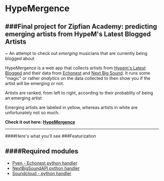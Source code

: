 HypeMergence
======================

###Final project for Zipfian Academy: predicting emerging artists from HypeM's Latest Blogged Artists
--------------------------------------
~ An attempt to check out *emerging* musicians that are currently being blogged about

HypeMergence is a web app that collects artists from [Hypem's Latest Blogged](http://hypem.com/latest/noremix) and their data from [Echonest](http://the.echonest.com/) and [Next Big Sound](https://www.nextbigsound.com/). It runs some "magic" or rather *analytics* on the data collected to then show you if the artist will be emerging or not. 

Artists are ranked, from left to right, according to their probablity of being an emerging artist

Emerging artists are labeled in yellow, whereas artists in white are unfortunately not so much. 

**Check it out here: [HypeMergence](http://bit.ly/1nYCk7q)**

--------------------------------------
####Here's what you'll see
###Featurization



####Required modules
---
* [Pyen - Echonest python handler](https://github.com/echonest/pyen)
* [NextBigSoundAPI python handler](https://github.com/buckheroux/NBS-API-Python)
* [Soundcloud - python handler](https://github.com/soundcloud/soundcloud-python)

